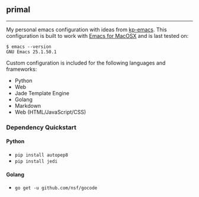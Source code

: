 ## primal
---

My personal emacs configuration with ideas from [kp-emacs](https://github.com/kpurdon/kp-emacs). This configuration is built to work with [Emacs for MacOSX](http://emacsformacosx.com/) and is last tested on:

```
$ emacs --version
GNU Emacs 25.1.50.1
```

Custom configuration is included for the following languages and frameworks:

* Python
* Web
* Jade Template Engine
* Golang
* Markdown
* Web (HTML/JavaScript/CSS)

### Dependency Quickstart

#### Python

* `pip install autopep8`
* `pip install jedi`

#### Golang

* `go get -u github.com/nsf/gocode`
